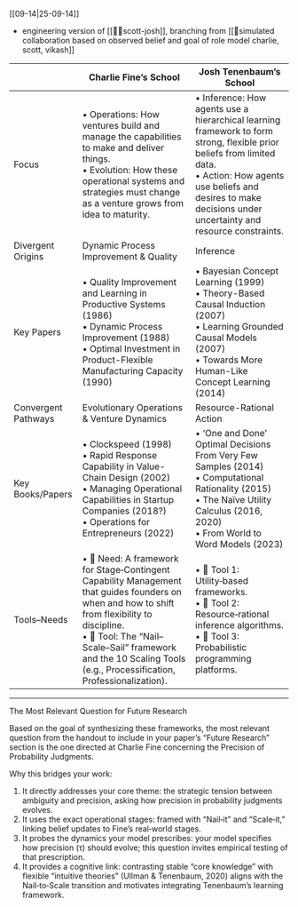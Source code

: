 [[09-14|25-09-14]]

- engineering version of [[🐢👾scott-josh]], branching from [[🌙simulated collaboration based on observed belief and goal of role model charlie, scott, vikash]]

|                     | Charlie Fine’s School                                                                                                                                                                                                                                                 | Josh Tenenbaum’s School                                                                                                                                                                                                               |
| ------------------- | --------------------------------------------------------------------------------------------------------------------------------------------------------------------------------------------------------------------------------------------------------------------- | ------------------------------------------------------------------------------------------------------------------------------------------------------------------------------------------------------------------------------------- |
| Focus               | • Operations: How ventures build and manage the capabilities to make and deliver things.<br>• Evolution: How these operational systems and strategies must change as a venture grows from idea to maturity.                                                           | • Inference: How agents use a hierarchical learning framework to form strong, flexible prior beliefs from limited data.<br>• Action: How agents use beliefs and desires to make decisions under uncertainty and resource constraints. |
| Divergent Origins   | Dynamic Process Improvement & Quality                                                                                                                                                                                                                                 | Inference                                                                                                                                                                                                                             |
| Key Papers          | • Quality Improvement and Learning in Productive Systems (1986)<br>• Dynamic Process Improvement (1988)<br>• Optimal Investment in Product-Flexible Manufacturing Capacity (1990)                                                                                     | • Bayesian Concept Learning (1999)<br>• Theory-Based Causal Induction (2007)<br>• Learning Grounded Causal Models (2007)<br>• Towards More Human-Like Concept Learning (2014)                                                         |
| Convergent Pathways | Evolutionary Operations & Venture Dynamics                                                                                                                                                                                                                            | Resource-Rational Action                                                                                                                                                                                                              |
| Key Books/Papers    | • Clockspeed (1998)<br>• Rapid Response Capability in Value-Chain Design (2002)<br>• Managing Operational Capabilities in Startup Companies (2018?)<br>• Operations for Entrepreneurs (2022)                                                                          | • ‘One and Done’ Optimal Decisions From Very Few Samples (2014)<br>• Computational Rationality (2015)<br>• The Naïve Utility Calculus (2016, 2020)<br>• From World to Word Models (2023)                                              |
| Tools–Needs         | • 🐢 Need: A framework for Stage‑Contingent Capability Management that guides founders on when and how to shift from flexibility to discipline.<br>• 🐢 Tool: The “Nail–Scale–Sail” framework and the 10 Scaling Tools (e.g., Processification, Professionalization). | • 👾 Tool 1: Utility‑based frameworks.<br>• 👾 Tool 2: Resource‑rational inference algorithms.<br>• 👾 Tool 3: Probabilistic programming platforms.                                                                                   |

-----

The Most Relevant Question for Future Research

Based on the goal of synthesizing these frameworks, the most relevant question from the handout to include in your paper’s “Future Research” section is the one directed at Charlie Fine concerning the Precision of Probability Judgments.

Why this bridges your work:
1) It directly addresses your core theme: the strategic tension between ambiguity and precision, asking how precision in probability judgments evolves.
2) It uses the exact operational stages: framed with “Nail‑it” and “Scale‑it,” linking belief updates to Fine’s real‑world stages.
3) It probes the dynamics your model prescribes: your model specifies how precision (τ) should evolve; this question invites empirical testing of that prescription.
4) It provides a cognitive link: contrasting stable “core knowledge” with flexible “intuitive theories” (Ullman & Tenenbaum, 2020) aligns with the Nail‑to‑Scale transition and motivates integrating Tenenbaum’s learning framework.